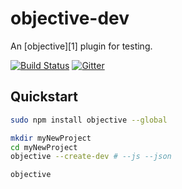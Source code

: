 # objective-dev

An [objective][1] plugin for testing.

[![Build Status](https://travis-ci.org/nomilous/objective-dev.svg)](https://travis-ci.org/nomilous/objective-dev) [![Gitter](https://badges.gitter.im/Join%20Chat.svg)](https://gitter.im/nomilous/objective-dev?utm_source=badge&utm_medium=badge&utm_campaign=pr-badge)

## Quickstart

```bash
sudo npm install objective --global
```

```bash
mkdir myNewProject
cd myNewProject
objective --create-dev # --js --json

objective
```

